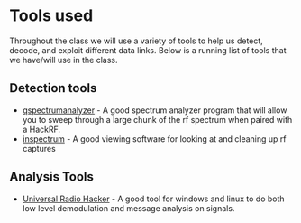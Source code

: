 # Tools used

Throughout the class we will use a variety of tools to help us detect, decode, and exploit different data links.  Below is a running list of tools that we have/will use in the class.  

## Detection tools

  * [qspectrumanalyzer](https://github.com/xmikos/qspectrumanalyzer) - A good spectrum analyzer program that will allow you to sweep through a large chunk of the rf spectrum when paired with a HackRF. 
  *  [inspectrum](https://github.com/miek/inspectrum) - A good viewing software for looking at and cleaning up rf captures



## Analysis Tools

  * [Universal Radio Hacker](https://github.com/jopohl/urh) - A good tool for windows and linux to do both low level demodulation and message analysis on signals.
